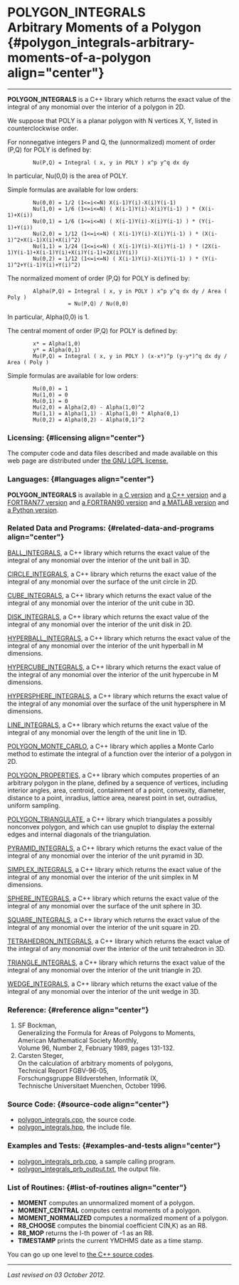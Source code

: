 POLYGON\_INTEGRALS\
Arbitrary Moments of a Polygon {#polygon_integrals-arbitrary-moments-of-a-polygon align="center"}
==============================

------------------------------------------------------------------------

**POLYGON\_INTEGRALS** is a C++ library which returns the exact value of
the integral of any monomial over the interior of a polygon in 2D.

We suppose that POLY is a planar polygon with N vertices X, Y, listed in
counterclockwise order.

For nonnegative integers P and Q, the (unnormalized) moment of order
(P,Q) for POLY is defined by:

            Nu(P,Q) = Integral ( x, y in POLY ) x^p y^q dx dy
          

In particular, Nu(0,0) is the area of POLY.

Simple formulas are available for low orders:

            Nu(0,0) = 1/2 (1<=i<=N) X(i-1)Y(i)-X(i)Y(i-1)
            Nu(1,0) = 1/6 (1<=i<=N) ( X(i-1)Y(i)-X(i)Y(i-1) ) * (X(i-1)+X(i))
            Nu(0,1) = 1/6 (1<=i<=N) ( X(i-1)Y(i)-X(i)Y(i-1) ) * (Y(i-1)+Y(i))
            Nu(2,0) = 1/12 (1<=i<=N) ( X(i-1)Y(i)-X(i)Y(i-1) ) * (X(i-1)^2+X(i-1)X(i)+X(i)^2)
            Nu(1,1) = 1/24 (1<=i<=N) ( X(i-1)Y(i)-X(i)Y(i-1) ) * (2X(i-1)Y(i-1)+X(i-1)Y(i)+X(i)Y(i-1)+2X(i)Y(i))
            Nu(0,2) = 1/12 (1<=i<=N) ( X(i-1)Y(i)-X(i)Y(i-1) ) * (Y(i-1)^2+Y(i-1)Y(i)+Y(i)^2)
          

The normalized moment of order (P,Q) for POLY is defined by:

            Alpha(P,Q) = Integral ( x, y in POLY ) x^p y^q dx dy / Area ( Poly )
                       = Nu(P,Q) / Nu(0,0)
          

In particular, Alpha(0,0) is 1.

The central moment of order (P,Q) for POLY is defined by:

            x* = Alpha(1,0)
            y* = Alpha(0,1)
            Mu(P,Q) = Integral ( x, y in POLY ) (x-x*)^p (y-y*)^q dx dy / Area ( Poly )
          

Simple formulas are available for low orders:

            Mu(0,0) = 1
            Mu(1,0) = 0
            Mu(0,1) = 0
            Mu(2,0) = Alpha(2,0) - Alpha(1,0)^2
            Mu(1,1) = Alpha(1,1) - Alpha(1,0) * Alpha(0,1)
            Mu(0,2) = Alpha(0,2) - Alpha(0,1)^2
          

### Licensing: {#licensing align="center"}

The computer code and data files described and made available on this
web page are distributed under [the GNU LGPL
license.](../../txt/gnu_lgpl.txt)

### Languages: {#languages align="center"}

**POLYGON\_INTEGRALS** is available in [a C
version](../../c_src/polygon_integrals/polygon_integrals.html) and [a
C++ version](../../cpp_src/polygon_integrals/polygon_integrals.html) and
[a FORTRAN77
version](../../f77_src/polygon_integrals/polygon_integrals.html) and [a
FORTRAN90 version](../../f_src/polygon_integrals/polygon_integrals.html)
and [a MATLAB
version](../../m_src/polygon_integrals/polygon_integrals.html) and [a
Python version](../../py_src/polygon_integrals/polygon_integrals.html).

### Related Data and Programs: {#related-data-and-programs align="center"}

[BALL\_INTEGRALS](../../cpp_src/ball_integrals/ball_integrals.html), a
C++ library which returns the exact value of the integral of any
monomial over the interior of the unit ball in 3D.

[CIRCLE\_INTEGRALS](../../cpp_src/circle_integrals/circle_integrals.html),
a C++ library which returns the exact value of the integral of any
monomial over the surface of the unit circle in 2D.

[CUBE\_INTEGRALS](../../cpp_src/cube_integrals/cube_integrals.html), a
C++ library which returns the exact value of the integral of any
monomial over the interior of the unit cube in 3D.

[DISK\_INTEGRALS](../../cpp_src/disk_integrals/disk_integrals.html), a
C++ library which returns the exact value of the integral of any
monomial over the interior of the unit disk in 2D.

[HYPERBALL\_INTEGRALS](../../cpp_src/hyperball_integrals/hyperball_integrals.html),
a C++ library which returns the exact value of the integral of any
monomial over the interior of the unit hyperball in M dimensions.

[HYPERCUBE\_INTEGRALS](../../cpp_src/hypercube_integrals/hypercube_integrals.html),
a C++ library which returns the exact value of the integral of any
monomial over the interior of the unit hypercube in M dimensions.

[HYPERSPHERE\_INTEGRALS](../../cpp_src/hypersphere_integrals/hypersphere_integrals.html),
a C++ library which returns the exact value of the integral of any
monomial over the surface of the unit hypersphere in M dimensions.

[LINE\_INTEGRALS](../../cpp_src/line_integrals/line_integrals.html), a
C++ library which returns the exact value of the integral of any
monomial over the length of the unit line in 1D.

[POLYGON\_MONTE\_CARLO](../../cpp_src/polygon_monte_carlo/polygon_monte_carlo.html),
a C++ library which applies a Monte Carlo method to estimate the
integral of a function over the interior of a polygon in 2D.

[POLYGON\_PROPERTIES](../../cpp_src/polygon_properties/polygon_properties.html),
a C++ library which computes properties of an arbitrary polygon in the
plane, defined by a sequence of vertices, including interior angles,
area, centroid, containment of a point, convexity, diameter, distance to
a point, inradius, lattice area, nearest point in set, outradius,
uniform sampling.

[POLYGON\_TRIANGULATE](../../cpp_src/polygon_triangulate/polygon_triangulate.html),
a C++ library which triangulates a possibly nonconvex polygon, and which
can use gnuplot to display the external edges and internal diagonals of
the triangulation.

[PYRAMID\_INTEGRALS](../../cpp_src/pyramid_integrals/pyramid_integrals.html),
a C++ library which returns the exact value of the integral of any
monomial over the interior of the unit pyramid in 3D.

[SIMPLEX\_INTEGRALS](../../cpp_src/simplex_integrals/simplex_integrals.html),
a C++ library which returns the exact value of the integral of any
monomial over the interior of the unit simplex in M dimensions.

[SPHERE\_INTEGRALS](../../cpp_src/sphere_integrals/sphere_integrals.html),
a C++ library which returns the exact value of the integral of any
monomial over the surface of the unit sphere in 3D.

[SQUARE\_INTEGRALS](../../cpp_src/square_integrals/square_integrals.html),
a C++ library which returns the exact value of the integral of any
monomial over the interior of the unit square in 2D.

[TETRAHEDRON\_INTEGRALS](../../cpp_src/tetrahedron_integrals/tetrahedron_integrals.html),
a C++ library which returns the exact value of the integral of any
monomial over the interior of the unit tetrahedron in 3D.

[TRIANGLE\_INTEGRALS](../../cpp_src/triangle_integrals/triangle_integrals.html),
a C++ library which returns the exact value of the integral of any
monomial over the interior of the unit triangle in 2D.

[WEDGE\_INTEGRALS](../../cpp_src/wedge_integrals/wedge_integrals.html),
a C++ library which returns the exact value of the integral of any
monomial over the interior of the unit wedge in 3D.

### Reference: {#reference align="center"}

1.  SF Bockman,\
    Generalizing the Formula for Areas of Polygons to Moments,\
    American Mathematical Society Monthly,\
    Volume 96, Number 2, February 1989, pages 131-132.
2.  Carsten Steger,\
    On the calculation of arbitrary moments of polygons,\
    Technical Report FGBV-96-05,\
    Forschungsgruppe Bildverstehen, Informatik IX,\
    Technische Universitaet Muenchen, October 1996.

### Source Code: {#source-code align="center"}

-   [polygon\_integrals.cpp](polygon_integrals.cpp), the source code.
-   [polygon\_integrals.hpp](polygon_integrals.hpp), the include file.

### Examples and Tests: {#examples-and-tests align="center"}

-   [polygon\_integrals\_prb.cpp](polygon_integrals_prb.cpp), a sample
    calling program.
-   [polygon\_integrals\_prb\_output.txt](polygon_integrals_prb_output.txt),
    the output file.

### List of Routines: {#list-of-routines align="center"}

-   **MOMENT** computes an unnormalized moment of a polygon.
-   **MOMENT\_CENTRAL** computes central moments of a polygon.
-   **MOMENT\_NORMALIZED** computes a normalized moment of a polygon.
-   **R8\_CHOOSE** computes the binomial coefficient C(N,K) as an R8.
-   **R8\_MOP** returns the I-th power of -1 as an R8.
-   **TIMESTAMP** prints the current YMDHMS date as a time stamp.

You can go up one level to [the C++ source codes](../cpp_src.html).

------------------------------------------------------------------------

*Last revised on 03 October 2012.*
